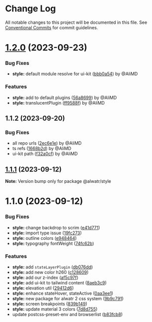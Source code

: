 # Change Log

All notable changes to this project will be documented in this file.
See [Conventional Commits](https://conventionalcommits.org) for commit guidelines.

# [1.2.0](https://github.com/AliMD/fract/compare/@alwatr/style@1.1.2...@alwatr/style@1.2.0) (2023-09-23)

### Bug Fixes

- **style:** default module resolve for ui-kit ([bbb0a54](https://github.com/AliMD/fract/commit/bbb0a542ccc9def933843abda4c556d327782a03)) by @AliMD

### Features

- **style:** add to default plugins ([56a8699](https://github.com/AliMD/fract/commit/56a8699f0f86c5d07a5539179374918826597233)) by @AliMD
- **style:** translucentPlugin ([ff9588f](https://github.com/AliMD/fract/commit/ff9588fe2ccc4b42e9ba3ed4976eaa9061d37a80)) by @AliMD

## 1.1.2 (2023-09-20)

### Bug Fixes

- all repo urls ([2ec6e1e](https://github.com/AliMD/fract/commit/2ec6e1e080f37d3b7c5eb37b272c1aa049540756)) by @AliMD
- ts refs ([1668b2d](https://github.com/AliMD/fract/commit/1668b2dbe0fcde38d3d0689ac230ce3bcdc712cb)) by @AliMD
- ui-kit path ([f32a0cf](https://github.com/AliMD/fract/commit/f32a0cfdf7d118b8f56931e4fbd05385dcda7376)) by @AliMD

## [1.1.1](https://github.com/AliMD/fract/compare/@alwatr/style@1.1.0...@alwatr/style@1.1.1) (2023-09-12)

**Note:** Version bump only for package @alwatr/style

# 1.1.0 (2023-09-12)

### Bug Fixes

- **style:** change backdrop to scrim ([e41d771](https://github.com/AliMD/fract/commit/e41d771082933b39035bb91b1fbc6486f4d803a7))
- **style:** import type issue ([19fc273](https://github.com/AliMD/fract/commit/19fc273310c2e32beb1d48224bcebb9f1dd75153))
- **style:** outline colors ([e948464](https://github.com/AliMD/fract/commit/e9484640b2b11ad2e010fcad2b729efb5e0eeb39))
- **style:** typography fontWeight ([74fc62b](https://github.com/AliMD/fract/commit/74fc62b6bbb009090c58bde3db9bfa841fa0131c))

### Features

- **style:** add `stateLayerPlugin` ([db076dd](https://github.com/AliMD/fract/commit/db076dd5f3af851e5eac3e1c68d7b1e2cb7cbc0d))
- **style:** add new color h260 ([c128609](https://github.com/AliMD/fract/commit/c128609963df0aba508f239799ef8c52ea066c40))
- **style:** add our z-index ([af5c97f](https://github.com/AliMD/fract/commit/af5c97f6f9fb439ec414e903497f416ddd2a76de))
- **style:** add ui-kit to tailwind content ([8aeb3c9](https://github.com/AliMD/fract/commit/8aeb3c90df1e87c1d7e128a0b50662727417e679))
- **style:** elevation util ([29412d6](https://github.com/AliMD/fract/commit/29412d6541ce63e2dbf4078a81b308c1b7a6020c))
- **style:** enhance stateHover, stateActive ([0aa3ee1](https://github.com/AliMD/fract/commit/0aa3ee1ed13183921aed058502fd961f2902e676))
- **style:** new package for alwatr 2 css system ([9b9c791](https://github.com/AliMD/fract/commit/9b9c791570f23ec14d724528b5173cfe93a5e46b))
- **style:** screen breakpoints ([839b149](https://github.com/AliMD/fract/commit/839b14951665fbb109a46713d528e0070da46e4e))
- **style:** update material 3 colors ([7d8d755](https://github.com/AliMD/fract/commit/7d8d75557d927d045889a3463562e50093edbbdc))
- update postcss-preset-env and browserlist ([b83fcb8](https://github.com/AliMD/fract/commit/b83fcb8e7d3f9cfa41f6e846444591642d7ebe6c))
